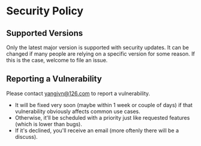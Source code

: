 # Security Policy

## Supported Versions

Only the latest major version is supported with security updates. It can be changed if many people are relying on a specific version for some reason. If this is the case, welcome to file an issue.

## Reporting a Vulnerability

Please contact yangjvn@126.com to report a vulnerability.

- It will be fixed very soon (maybe within 1 week or couple of days) if that vulnerability obviously affects common use cases.
- Otherwise, it'll be scheduled with a priority just like requested features (which is lower than bugs).
- If it's declined, you'll receive an email (more oftenly there will be a discuss).
